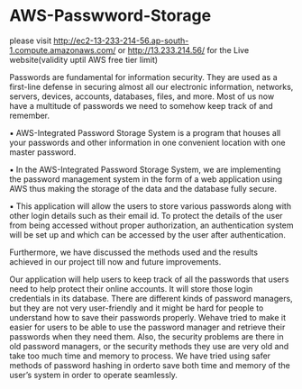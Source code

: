 # AWS-Passwword-Storage

please visit http://ec2-13-233-214-56.ap-south-1.compute.amazonaws.com/ or http://13.233.214.56/ for the Live website(validity uptil AWS free tier limit)

Passwords are fundamental for information security. They are used as a
first-line defense in securing almost all our electronic information,
networks, servers, devices, accounts, databases, files, and more. Most of
us now have a multitude of passwords we need to somehow keep track of
and remember.

▪ AWS-Integrated Password Storage System is a program that houses
all your passwords and other information in one convenient location
with one master password.

▪ In the AWS-Integrated Password Storage System, we are
implementing the password management system in the form of a
web application using AWS thus making the storage of the data and
the database fully secure.

▪ This application will allow the users to store various passwords along
with other login details such as their email id. To protect the details of
the user from being accessed without proper authorization, an
authentication system will be set up and which can be accessed by
the user after authentication.


Furthermore, we have discussed the methods used and the results
achieved in our project till now and future improvements.

Our application will help users to keep track of all the passwords that
users need to help protect their online accounts. It will store those login
credentials in its database. There are different kinds of password
managers, but they are not very user-friendly and it might be hard for
people to understand how to save their passwords properly. Wehave tried
to make it easier for users to be able to use the password manager and
retrieve their passwords when they need them. Also, the security
problems are there in old password managers, or the security methods
they use are very old and take too much time and memory to process. We
have tried using safer methods of password hashing in orderto save both
time and memory of the user’s system in order to operate seamlessly.
